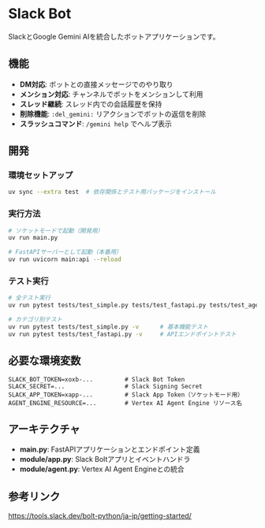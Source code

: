 # Slack Bot

SlackとGoogle Gemini AIを統合したボットアプリケーションです。

## 機能
- **DM対応**: ボットとの直接メッセージでのやり取り
- **メンション対応**: チャンネルでボットをメンションして利用
- **スレッド継続**: スレッド内での会話履歴を保持
- **削除機能**: `:del_gemini:` リアクションでボットの返信を削除
- **スラッシュコマンド**: `/gemini help` でヘルプ表示

## 開発

### 環境セットアップ
```bash
uv sync --extra test  # 依存関係とテスト用パッケージをインストール
```

### 実行方法
```bash
# ソケットモードで起動（開発用）
uv run main.py

# FastAPIサーバーとして起動（本番用）
uv run uvicorn main:api --reload
```

### テスト実行
```bash
# 全テスト実行
uv run pytest tests/test_simple.py tests/test_fastapi.py tests/test_agent.py::TestRemoveMentionString -v

# カテゴリ別テスト
uv run pytest tests/test_simple.py -v      # 基本機能テスト
uv run pytest tests/test_fastapi.py -v     # APIエンドポイントテスト
```

## 必要な環境変数
```
SLACK_BOT_TOKEN=xoxb-...         # Slack Bot Token
SLACK_SECRET=...                 # Slack Signing Secret  
SLACK_APP_TOKEN=xapp-...         # Slack App Token（ソケットモード用）
AGENT_ENGINE_RESOURCE=...        # Vertex AI Agent Engine リソース名
```

## アーキテクチャ
- **main.py**: FastAPIアプリケーションとエンドポイント定義
- **module/app.py**: Slack Boltアプリとイベントハンドラ
- **module/agent.py**: Vertex AI Agent Engineとの統合

## 参考リンク
https://tools.slack.dev/bolt-python/ja-jp/getting-started/
